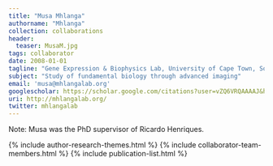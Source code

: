 ```yaml
---
title: "Musa Mhlanga"
authorname: "Mhlanga"
collection: collaborations
header:
  teaser: MusaM.jpg
tags: collaborator
date: 2008-01-01
tagline: "Gene Expression & Biophysics Lab, University of Cape Town, South Africa"
subject: "Study of fundamental biology through advanced imaging"
email: 'musa@mhlangalab.org'
googlescholar: https://scholar.google.com/citations?user=vZQ6VRQAAAAJ&hl=en
uri: http://mhlangalab.org/
twitter: mhlangalab
---
```

<p align= "justify">
Note: Musa was the PhD supervisor of Ricardo Henriques.

{% include author-research-themes.html %}
{% include collaborator-team-members.html %}
{% include publication-list.html %}
